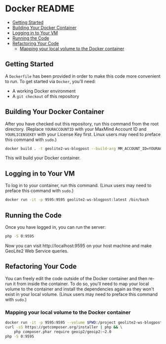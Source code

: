 # Docker README

* [Getting Started](#getting-started)
* [Building Your Docker Container](#building-your-docker-container)
* [Logging in to Your VM](#logging-in-to-your-vm)
* [Running the Code](#running-the-code)
* [Refactoring Your Code](#refactoring-your-code)
  * [Mapping your local volume to the Docker container](#mapping-your-local-volume-to-the-docker-container)

## Getting Started

A `Dockerfile` has been provided in order to make this code more convenient to
run. To get started via `Docker`, you'll need:

* A working Docker environment
* A `git checkout` of this repository

## Building Your Docker Container

After you have checked out this repository, run this command from the root
directory. (Replace `YOURACCOUNTID` with your MaxMind Account ID and
`YOURLICENSEKEY` with your License Key first. Linux users may need to preface
this command with `sudo`.)

```bash
docker build . -t geolite2-ws-blogpost --build-arg MM_ACCOUNT_ID=YOURACCOUNTID --build-arg MM_LICENSE_KEY=YOURLICENSE_KEY
```

This will build your Docker container.

## Logging in to Your VM

To log in to your container, run this command. (Linux users may need to preface
this command with `sudo`.)

```bash
docker run -it -p 9595:9595 geolite2-ws-blogpost:latest /bin/bash
```

## Running the Code

Once you have logged in, you can run the server:

```bash
php -S 0:9595
```

Now you can visit http://localhost:9595 on your host machine and make GeoLite2
Web Service queries.

## Refactoring Your Code

You can freely edit the code outside of the Docker container and then re-run it
from inside the container. To do so, you'll need to map your local volume to the
container and install the dependencies again as they won't exist in your local
volume. (Linux users may need to preface this command with `sudo`.)

### Mapping your local volume to the Docker container
```bash
docker run -it -p 9595:9595 --volume $PWD:/project geolite2-ws-blogpost:latest /bin/bash
curl -sS https://getcomposer.org/installer | php && \
    php composer.phar require geoip2/geoip2:~2.0
php -S 0:9595
```
